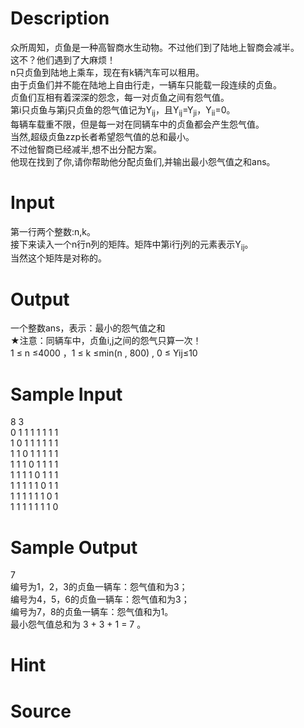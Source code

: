 
# Description

<div class="content"><div>
<div>众所周知，贞鱼是一种高智商水生动物。不过他们到了陆地上智商会减半。</div>
<div>这不？他们遇到了大麻烦！</div>
<div>n只贞鱼到陆地上乘车，现在有k辆汽车可以租用。</div>
<div>由于贞鱼们并不能在陆地上自由行走，一辆车只能载一段连续的贞鱼。</div>
<div>贞鱼们互相有着深深的怨念，每一对贞鱼之间有怨气值。</div>
<div>第i只贞鱼与第j只贞鱼的怨气值记为Y<sub>ij</sub>，且Y<sub>ij</sub>=Y<sub>ji</sub>，Y<sub>ii</sub>=0。</div>
<div>每辆车载重不限，但是每一对在同辆车中的贞鱼都会产生怨气值。</div>
<div>当然,超级贞鱼zzp长者希望怨气值的总和最小。</div>
<div>不过他智商已经减半,想不出分配方案。</div>
<div>他现在找到了你,请你帮助他分配贞鱼们,并输出最小怨气值之和ans。</div>
<div></div>
</div>
<div></div>
<p></p></div>

# Input

<div class="content"><div>第一行两个整数:n,k。</div>
<div>接下来读入一个n行n列的矩阵。矩阵中第i行j列的元素表示Y<sub>ij</sub>。</div>
<div>当然这个矩阵是对称的。</div>
<div></div>
<p></p></div>

# Output

<div class="content"><div>一个整数ans，表示：最小的怨气值之和</div>
<div>★注意：同辆车中，贞鱼i,j之间的怨气只算一次！</div>
<div>1 ≤ n ≤4000 ，1 ≤ k ≤min(n , 800) , 0 ≤ Yij≤10 </div>
<div></div>
<p></p></div>

# Sample Input

<div class="content"><span class="sampledata">8 3<br/>
0 1 1 1 1 1 1 1<br/>
1 0 1 1 1 1 1 1<br/>
1 1 0 1 1 1 1 1<br/>
1 1 1 0 1 1 1 1<br/>
1 1 1 1 0 1 1 1<br/>
1 1 1 1 1 0 1 1<br/>
1 1 1 1 1 1 0 1<br/>
1 1 1 1 1 1 1 0</span></div>

# Sample Output

<div class="content"><span class="sampledata">7<br/>
编号为1，2，3的贞鱼一辆车：怨气值和为3；<br/>
编号为4，5，6的贞鱼一辆车：怨气值和为3；<br/>
编号为7，8的贞鱼一辆车：怨气值和为1。<br/>
最小怨气值总和为 3 + 3 + 1 = 7 。</span></div>

# Hint

<div class="content"><p></p></div>

# Source

<div class="content"><p><a href="problemset.php?search="></a></p></div>


